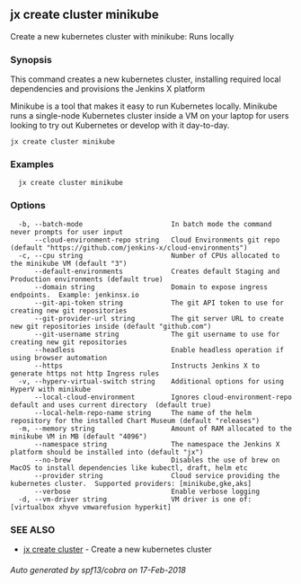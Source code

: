 ## jx create cluster minikube

Create a new kubernetes cluster with minikube: Runs locally

### Synopsis


This command creates a new kubernetes cluster, installing required local dependencies and provisions the Jenkins X platform 

Minikube is a tool that makes it easy to run Kubernetes locally. Minikube runs a single-node Kubernetes cluster inside a VM on your laptop for users looking to try out Kubernetes or develop with it day-to-day.

```
jx create cluster minikube
```

### Examples

```
  jx create cluster minikube
```

### Options

```
  -b, --batch-mode                      In batch mode the command never prompts for user input
      --cloud-environment-repo string   Cloud Environments git repo (default "https://github.com/jenkins-x/cloud-environments")
  -c, --cpu string                      Number of CPUs allocated to the minikube VM (default "3")
      --default-environments            Creates default Staging and Production environments (default true)
      --domain string                   Domain to expose ingress endpoints.  Example: jenkinsx.io
      --git-api-token string            The git API token to use for creating new git repositories
      --git-provider-url string         The git server URL to create new git repositories inside (default "github.com")
      --git-username string             The git username to use for creating new git repositories
      --headless                        Enable headless operation if using browser automation
      --https                           Instructs Jenkins X to generate https not http Ingress rules
  -v, --hyperv-virtual-switch string    Additional options for using HyperV with minikube
      --local-cloud-environment         Ignores cloud-environment-repo default and uses current directory  (default true)
      --local-helm-repo-name string     The name of the helm repository for the installed Chart Museum (default "releases")
  -m, --memory string                   Amount of RAM allocated to the minikube VM in MB (default "4096")
      --namespace string                The namespace the Jenkins X platform should be installed into (default "jx")
      --no-brew                         Disables the use of brew on MacOS to install dependencies like kubectl, draft, helm etc
      --provider string                 Cloud service providing the kubernetes cluster.  Supported providers: [minikube,gke,aks]
      --verbose                         Enable verbose logging
  -d, --vm-driver string                VM driver is one of: [virtualbox xhyve vmwarefusion hyperkit]
```

### SEE ALSO
* [jx create cluster](jx_create_cluster.md)	 - Create a new kubernetes cluster

###### Auto generated by spf13/cobra on 17-Feb-2018
